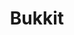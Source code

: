 ---
description: 学校中的社交网络：建立一件事情，其他人表明我也做过。
layout: post
results:
- primaryGenreName: Social Networking
  version: '1.0'
  trackViewUrl: https://itunes.apple.com/cn/app/bukkit/id799233927?mt=8&uo=4
  artworkUrl100: http://a1606.phobos.apple.com/us/r30/Purple4/v4/4d/de/63/4dde63f3-8d9e-3432-a439-9cb80847ad8d/mzl.favqubri.png
  artworkUrl60: http://a689.phobos.apple.com/us/r30/Purple5/v4/ca/23/9d/ca239dcc-1532-69a8-a43b-22fd10865ab7/AppIcon57x57.png
  minimumOsVersion: '6.1'
  sellerName: Kevin Lamb
  supportedDevices:
  - iPadThirdGen
  - iPadMini4G
  - iPadThirdGen4G
  - iPhone4S
  - iPodTouchourthGen
  - iPadMini
  - iPad23G
  - iPhone5s
  - iPhone5
  - iPhone-3GS
  - iPad2Wifi
  - iPodTouchFifthGen
  - iPadFourthGen
  - iPhone5c
  - iPadFourthGen4G
  - iPhone4
  genres:
  - 社交
  - 生活
  trackName: Bukkit
  description: "Bukkit is a social bucket list for college students.  Discover
    campus traditions, events, and activities. Bukkit can be used to:\n-Create
    lists with your friends\n-Share your bucket list \n-Find new challenges
    on campus\nSimply see what your friends want to do, and add items to your
    Bukkit list with a press of your finger."
  price: 0
  trackId: 799233927
  releaseDate: '2014-08-22T18:37:50Z'
  screenshotUrls:
  - http://a1.mzstatic.com/us/r30/Purple/v4/33/6a/4b/336a4bce-2a7a-6e81-3043-499afaa1a189/screen1136x1136.jpeg
  - http://a3.mzstatic.com/us/r30/Purple4/v4/02/2f/08/022f0895-a40e-70da-b6ab-7ca5073905dd/screen1136x1136.jpeg
  - http://a2.mzstatic.com/us/r30/Purple4/v4/dd/2f/0f/dd2f0f09-9ec0-4033-9735-14631a5dd877/screen1136x1136.jpeg
  artistViewUrl: https://itunes.apple.com/cn/artist/kevin-lamb/id799233930?uo=4
  primaryGenreId: 6005
  kind: software
  fileSizeBytes: '7905912'
  bundleId: com.bukkit.Bukkit
  trackContentRating: 12+
  artistName: Kevin Lamb
  trackCensoredName: Bukkit
  isGameCenterEnabled: false
  contentAdvisoryRating: 12+
  languageCodesISO2A:
  - EN
  features: &a []
  wrapperType: software
  artworkUrl512: http://a1606.phobos.apple.com/us/r30/Purple4/v4/4d/de/63/4dde63f3-8d9e-3432-a439-9cb80847ad8d/mzl.favqubri.png
  formattedPrice: 免费
  artistId: 799233930
  genreIds:
  - '6005'
  - '6012'
  currency: CNY
  ipadScreenshotUrls: *a
category: 社交
tags: tag1
resultCount: 1
title: Bukkit

---